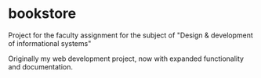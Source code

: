 # bookstore
Project for the faculty assignment for the subject of "Design &amp; development of informational systems"

Originally my web development project, now with expanded functionality and documentation.
